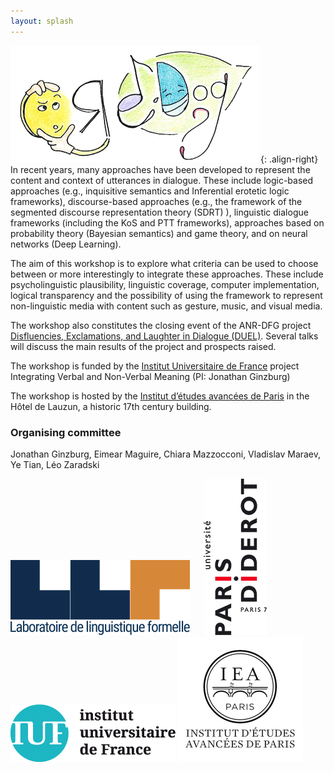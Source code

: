 ```yaml
---
layout: splash
---
```

![logo](/assets/images/logo.png){: .align-right}
In recent years, many approaches have been developed to represent the content and context of utterances in dialogue. These include logic-based approaches (e.g., inquisitive semantics and Inferential erotetic logic frameworks), discourse-based approaches (e.g., the framework of the segmented discourse representation theory (SDRT) ), linguistic dialogue frameworks (including the KoS and PTT frameworks), approaches based on probability theory (Bayesian semantics) and game theory, and on neural networks (Deep Learning).

The aim of this workshop is to explore what criteria can be used to choose between or more interestingly to integrate these approaches. These include psycholinguistic plausibility, linguistic coverage, computer implementation, logical transparency and the possibility of using the framework to represent non-linguistic media with content such as gesture, music, and visual media.

The workshop also constitutes the closing event of the ANR-DFG project [Disfluencies, Exclamations, and Laughter in Dialogue (DUEL)](http://www.dsg-bielefeld.de/DUEL/). Several talks will discuss the main results of the project and prospects raised.

The workshop is funded by the [Institut Universitaire de France](http://www.iufrance.fr/) project Integrating Verbal and Non-Verbal Meaning (PI: Jonathan Ginzburg)

The workshop is hosted by the [Institut d’études avancées de Paris](http://www.paris-iea.fr) in the Hôtel de Lauzun, a historic 17th century building. 

### Organising committee 
Jonathan Ginzburg, Eimear Maguire, Chiara Mazzocconi, Vladislav Maraev, Ye Tian, Léo Zaradski

![logo](/assets/images/llf-web.png)
&emsp;
![logo](/assets/images/Logo_UPD_web.jpg)
&emsp;
![logo](/assets/images/iuf-logo.png)
![logo](/assets/images/Logo_IEA.png)



